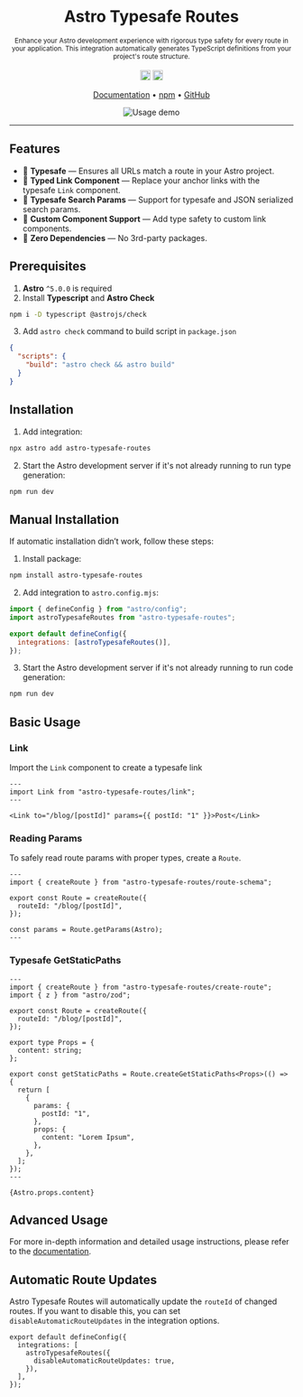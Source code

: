 <h1 align="center">Astro Typesafe Routes</h1>
<p align="center">
  <sub>Enhance your Astro development experience with rigorous type safety for every route in your application. This integration automatically generates TypeScript definitions from your project's route structure.
  </sub>
  <br />
  <br />
  <a href="https://www.npmjs.com/package/astro-typesafe-routes"><img src="https://badge.fury.io/js/astro-typesafe-routes.svg?icon=si%3Anpm" alt="npm version" height="18"></a>
  <a href="/LICENSE"><img src="https://img.shields.io/badge/License-MIT-blue" height="18" /></a>
</p>

<p align="center">
  <a href="https://astro-typesafe-routes.feelixe.com">Documentation</a>
  •
  <a href="https://www.npmjs.com/package/astro-typesafe-routes">npm</a>
  •
  <a href="https://github.com/feelixe/astro-typesafe-routes">GitHub</a>
</p>

<div align="center">
  <img src="https://i.ibb.co/g3k4NfN/ezgif-4-b7d48fa603.gif" alt="Usage demo">
</div>

---

## Features

- 🛟 **Typesafe** — Ensures all URLs match a route in your Astro project.
- 🔗 **Typed Link Component** — Replace your anchor links with the typesafe `Link` component.
- 🔎 **Typesafe Search Params** — Support for typesafe and JSON serialized search params.
- 🧩 **Custom Component Support** — Add type safety to custom link components.
- 🤸 **Zero Dependencies** — No 3rd-party packages.

## Prerequisites

1. **Astro** `^5.0.0` is required
2. Install **Typescript** and **Astro Check**

```bash
npm i -D typescript @astrojs/check
```

3. Add `astro check` command to build script in `package.json`

```json
{
  "scripts": {
    "build": "astro check && astro build"
  }
}
```

## Installation

1. Add integration:

```bash
npx astro add astro-typesafe-routes
```

2. Start the Astro development server if it's not already running to run type generation:

```bash
npm run dev
```

## Manual Installation

If automatic installation didn’t work, follow these steps:

1. Install package:

```sh
npm install astro-typesafe-routes
```

2. Add integration to `astro.config.mjs`:

```javascript
import { defineConfig } from "astro/config";
import astroTypesafeRoutes from "astro-typesafe-routes";

export default defineConfig({
  integrations: [astroTypesafeRoutes()],
});
```

3. Start the Astro development server if it's not already running to run code generation:

```bash
npm run dev
```

## Basic Usage

### Link

Import the `Link` component to create a typesafe link

```tsx
---
import Link from "astro-typesafe-routes/link";
---

<Link to="/blog/[postId]" params={{ postId: "1" }}>Post</Link>
```

### Reading Params

To safely read route params with proper types, create a `Route`.

```tsx
---
import { createRoute } from "astro-typesafe-routes/route-schema";

export const Route = createRoute({
  routeId: "/blog/[postId]",
});

const params = Route.getParams(Astro);
---
```

### Typesafe GetStaticPaths

```tsx
---
import { createRoute } from "astro-typesafe-routes/create-route";
import { z } from "astro/zod";

export const Route = createRoute({
  routeId: "/blog/[postId]",
});

export type Props = {
  content: string;
};

export const getStaticPaths = Route.createGetStaticPaths<Props>(() => {
  return [
    {
      params: {
        postId: "1",
      },
      props: {
        content: "Lorem Ipsum",
      },
    },
  ];
});
---

{Astro.props.content}
```

## Advanced Usage

For more in-depth information and detailed usage instructions, please refer to the [documentation](https://astro-typesafe-routes.feelixe.com/documentation).

## Automatic Route Updates

Astro Typesafe Routes will automatically update the `routeId` of changed routes. If you want to disable this, you can set `disableAutomaticRouteUpdates` in the integration options.

```tsx
export default defineConfig({
  integrations: [
    astroTypesafeRoutes({
      disableAutomaticRouteUpdates: true,
    }),
  ],
});
```
